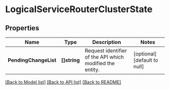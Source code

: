 # LogicalServiceRouterClusterState

## Properties
Name | Type | Description | Notes
------------ | ------------- | ------------- | -------------
**PendingChangeList** | **[]string** | Request identifier of the API which modified the entity. | [optional] [default to null]

[[Back to Model list]](../README.md#documentation-for-models) [[Back to API list]](../README.md#documentation-for-api-endpoints) [[Back to README]](../README.md)

